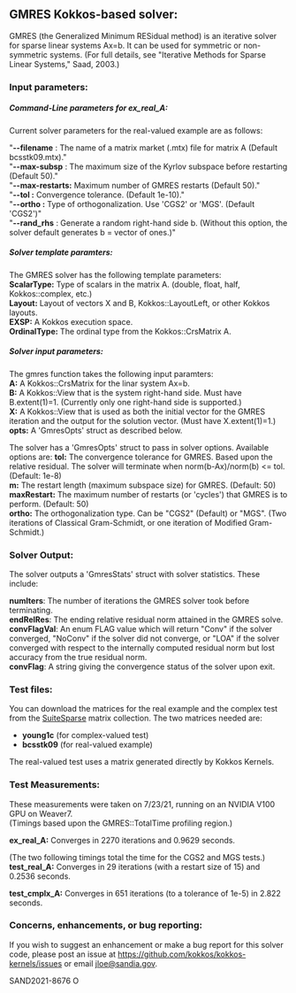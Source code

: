 ## GMRES Kokkos-based solver:

GMRES (the Generalized Minimum RESidual method) is an iterative solver for sparse linear systems Ax=b.  It can be used for symmetric or non-symmetric systems.  (For full details, see "Iterative Methods for Sparse Linear Systems," Saad, 2003.)

### Input parameters:


##### Command-Line parameters for ex\_real\_A:
Current solver parameters for the real-valued example are as follows:

"**--filename**   :  The name of a matrix market (.mtx) file for matrix A (Default bcsstk09.mtx)."    
"**--max-subsp**   :  The maximum size of the Kyrlov subspace before restarting (Default 50)."   
"**--max-restarts:**  Maximum number of GMRES restarts (Default 50)."   
"**--tol        :**  Convergence tolerance.  (Default 1e-10)."   
"**--ortho       :**  Type of orthogonalization. Use 'CGS2' or 'MGS'. (Default 'CGS2')"    
"**--rand\_rhs**    :  Generate a random right-hand side b.  (Without this option, the solver default generates b = vector of ones.)"


##### Solver template paramters:
The GMRES solver has the following template parameters:   
**ScalarType:** Type of scalars in the matrix A. (double, float, half, Kokkos::complex<double>, etc.)   
**Layout:** Layout of vectors X and B, Kokkos::LayoutLeft, or other Kokkos layouts.   
**EXSP:** A Kokkos execution space.   
**OrdinalType:** The ordinal type from the Kokkos::CrsMatrix A.


##### Solver input parameters:
The gmres function takes the following input paramters:   
**A:** A Kokkos::CrsMatrix for the linar system Ax=b.   
**B:** A Kokkos::View that is the system right-hand side. Must have B.extent(1)=1. (Currently only one right-hand side is supported.)   
**X:** A Kokkos::View that is used as both the initial vector for the GMRES iteration and the output for the solution vector.  (Must have X.extent(1)=1.)   
**opts:** A 'GmresOpts' struct as described below.   

The solver has a 'GmresOpts' struct to pass in solver options.  Available options are:
**tol:** The convergence tolerance for GMRES.  Based upon the relative residual. The solver will terminate when norm(b-Ax)/norm(b) <= tol. (Default: 1e-8)   
**m:** The restart length (maximum subspace size) for GMRES.  (Default: 50)   
**maxRestart:** The maximum number of restarts (or 'cycles') that GMRES is to perform. (Default: 50)   
**ortho:** The orthogonalization type.  Can be "CGS2" (Default) or "MGS".  (Two iterations of Classical Gram-Schmidt, or one iteration of Modified Gram-Schmidt.)   

### Solver Output:
The solver outputs a 'GmresStats' struct with solver statistics.  These include:

**numIters**: The number of iterations the GMRES solver took before terminating.   
**endRelRes**: The ending relative residual norm attained in the GMRES solve.   
**convFlagVal**: An enum FLAG value which will return "Conv" if the solver converged, "NoConv" if the solver did not converge, or "LOA" if the solver converged with respect to the internally computed residual norm but lost accuracy from the true residual norm.    
**convFlag**: A string giving the convergence status of the solver upon exit.  

### Test files:

You can download the matrices for the real example and the complex test from the [SuiteSparse](https://sparse.tamu.edu/) matrix collection.  The two matrices needed are:  
* **young1c** (for complex-valued test)
* **bcsstk09** (for real-valued example)

The real-valued test uses a matrix generated directly by Kokkos Kernels.

### Test Measurements:
These measurements were taken on 7/23/21, running on an NVIDIA V100 GPU on Weaver7.  
(Timings based upon the GMRES::TotalTime profiling region.)

**ex\_real\_A:** Converges in 2270 iterations and 0.9629 seconds.

(The two following timings total the time for the CGS2 and MGS tests.)   
**test\_real\_A:** Converges in 29 iterations (with a restart size of 15) and 0.2536 seconds.

**test\_cmplx\_A:** Converges in 651 iterations (to a tolerance of 1e-5) in 2.822 seconds.  

### Concerns, enhancements, or bug reporting:
If you wish to suggest an enhancement or make a bug report for this solver code, please post an issue at https://github.com/kokkos/kokkos-kernels/issues or email jloe@sandia.gov.

SAND2021-8676 O
